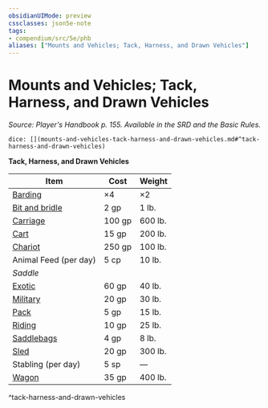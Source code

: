 ```yaml
---
obsidianUIMode: preview
cssclasses: json5e-note
tags:
- compendium/src/5e/phb
aliases: ["Mounts and Vehicles; Tack, Harness, and Drawn Vehicles"]
---
```

# Mounts and Vehicles; Tack, Harness, and Drawn Vehicles
*Source: Player's Handbook p. 155. Available in the SRD and the Basic Rules.* 

`dice: [](mounts-and-vehicles-tack-harness-and-drawn-vehicles.md#^tack-harness-and-drawn-vehicles)`

**Tack, Harness, and Drawn Vehicles**

| Item | Cost | Weight |
|------|------|--------|
| [Barding](/3-Mechanics/CLI/items/barding.md) | ×4 | ×2 |
| [Bit and bridle](/3-Mechanics/CLI/items/bit-and-bridle.md) | 2 gp | 1 lb. |
| [Carriage](/3-Mechanics/CLI/items/carriage.md) | 100 gp | 600 lb. |
| [Cart](/3-Mechanics/CLI/items/cart.md) | 15 gp | 200 lb. |
| [Chariot](/3-Mechanics/CLI/items/chariot.md) | 250 gp | 100 lb. |
| Animal Feed (per day) | 5 cp | 10 lb. |
| *Saddle* |  |  |
| [Exotic](/3-Mechanics/CLI/items/exotic-saddle.md) | 60 gp | 40 lb. |
| [Military](/3-Mechanics/CLI/items/military-saddle.md) | 20 gp | 30 lb. |
| [Pack](/3-Mechanics/CLI/items/pack-saddle.md) | 5 gp | 15 lb. |
| [Riding](/3-Mechanics/CLI/items/riding-saddle.md) | 10 gp | 25 lb. |
| [Saddlebags](/3-Mechanics/CLI/items/saddlebags.md) | 4 gp | 8 lb. |
| [Sled](/3-Mechanics/CLI/items/sled.md) | 20 gp | 300 lb. |
| Stabling (per day) | 5 sp | — |
| [Wagon](/3-Mechanics/CLI/items/wagon.md) | 35 gp | 400 lb. |
^tack-harness-and-drawn-vehicles